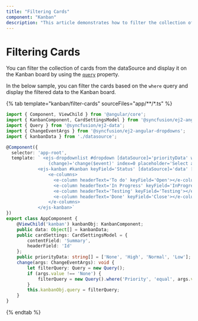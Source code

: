 ```yaml
---
title: "Filtering Cards"
component: "Kanban"
description: "This article demonstrates how to filter the collection of cards from the data source and display it on the Kanban board."
---
```


# Filtering Cards

You can filter the collection of cards from the dataSource and display it on the Kanban board by using the [`query`](../../api/kanban/#query) property.

In the below sample, you can filter the cards based on the `where` query and display the filtered data to the Kanban board.

{% tab template="kanban/filter-cards" sourceFiles="app/**/*.ts" %}

```typescript
import { Component, ViewChild } from '@angular/core';
import { KanbanComponent, CardSettingsModel } from '@syncfusion/ej2-angular-kanban';
import { Query } from '@syncfusion/ej2-data';
import { ChangeEventArgs } from '@syncfusion/ej2-angular-dropdowns';
import { kanbanData } from './datasource';

@Component({
  selector: 'app-root',
  template: ` <ejs-dropdownlist #dropdown [dataSource]='priorityData' width='250px'
                (change)='change($event)' index=0 placeholder='Select a priority'></ejs-dropdownlist>
            <ejs-kanban #kanban keyField='Status' [dataSource]='data' [cardSettings]='cardSettings'>
                <e-columns>
                  <e-column headerText='To do' keyField='Open'></e-column>
                  <e-column headerText='In Progress' keyField='InProgress'></e-column>
                  <e-column headerText='Testing' keyField='Testing'></e-column>
                  <e-column headerText='Done' keyField='Close'></e-column>
                </e-columns>
            </ejs-kanban>`
})
export class AppComponent {
    @ViewChild('kanban') kanbanObj: KanbanComponent;
    public data: Object[] = kanbanData;
    public cardSettings: CardSettingsModel = {
        contentField: 'Summary',
        headerField: 'Id'
    };
    public priorityData: string[] = ['None', 'High', 'Normal', 'Low'];
    change(args: ChangeEventArgs): void {
        let filterQuery: Query = new Query();
        if (args.value !== 'None') {
            filterQuery = new Query().where('Priority', 'equal', args.value);
        }
        this.kanbanObj.query = filterQuery;
    }
}

```

{% endtab %}